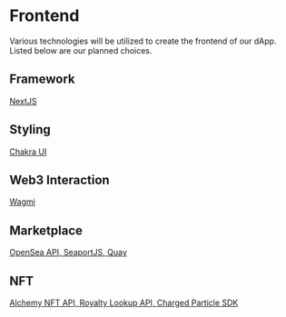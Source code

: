 # Frontend

Various technologies will be utilized to create the frontend of our dApp. Listed below are our planned choices.&#x20;

## Framework

[NextJS](https://nextjs.org/)

## Styling

[Chakra UI](https://chakra-ui.com/)

## Web3 Interaction

[Wagmi](https://wagmi.sh/)

## Marketplace

[OpenSea API, ](https://docs.opensea.io/reference/api-overview)[SeaportJS, ](https://github.com/ProjectOpenSea/seaport-js)[Quay](https://github.com/Alcibiades-Capital/quay)

## NFT

[Alchemy NFT API, ](https://www.alchemy.com/nft-api)[Royalty Lookup API, ](https://royaltyregistry.xyz/lookup)[Charged Particle SDK](https://docs.charged.fi/sdk/charged-particles-sdk-overview)
